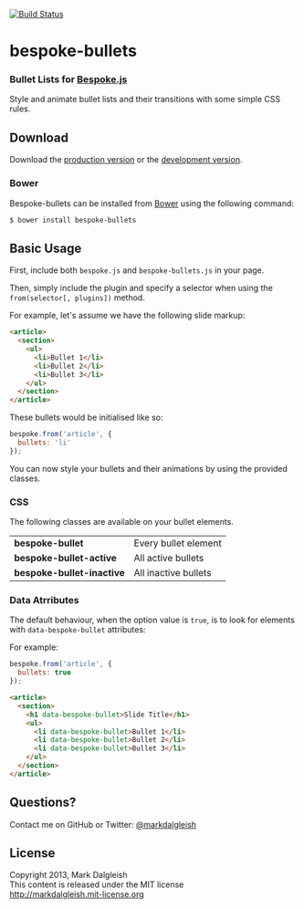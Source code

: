 [![Build Status](https://secure.travis-ci.org/markdalgleish/bespoke-bullets.png)](http://travis-ci.org/markdalgleish/bespoke-bullets)

# bespoke-bullets

### Bullet Lists for [Bespoke.js](https://github.com/markdalgleish/bespoke.js)

Style and animate bullet lists and their transitions with some simple CSS rules.

## Download

Download the [production version][min] or the [development version][max].

[min]: https://raw.github.com/markdalgleish/bespoke-bullets/master/dist/bespoke-bullets.min.js
[max]: https://raw.github.com/markdalgleish/bespoke-bullets/master/dist/bespoke-bullets.js

### Bower

Bespoke-bullets can be installed from [Bower](http://twitter.github.com/bower/) using the following command:

```bash
$ bower install bespoke-bullets
```

## Basic Usage

First, include both `bespoke.js` and `bespoke-bullets.js` in your page.

Then, simply include the plugin and specify a selector when using the `from(selector[, plugins])` method.

For example, let's assume we have the following slide markup:

```html
<article>
  <section>
    <ul>
      <li>Bullet 1</li>
      <li>Bullet 2</li>
      <li>Bullet 3</li>
    </ul>
  </section>
</article>
```

These bullets would be initialised like so:

```js
bespoke.from('article', {
  bullets: 'li'
});
```

You can now style your bullets and their animations by using the provided classes.

### CSS

The following classes are available on your bullet elements.

<table>
   <tr>
    <td><b>bespoke-bullet</b></td>
    <td>Every bullet element</td>
   </tr>
   <tr>
    <td><b>bespoke-bullet-active</b></td>
    <td>All active bullets</td>
   </tr>
   <tr>
    <td><b>bespoke-bullet-inactive</b></td>
    <td>All inactive bullets</td>
   </tr>
</table>

### Data Atrributes

The default behaviour, when the option value is `true`, is to look for elements with `data-bespoke-bullet` attributes:

For example:

```js
bespoke.from('article', {
  bullets: true
});
```

```html
<article>
  <section>
    <h1 data-bespoke-bullet>Slide Title</h1>
    <ul>
      <li data-bespoke-bullet>Bullet 1</li>
      <li data-bespoke-bullet>Bullet 2</li>
      <li data-bespoke-bullet>Bullet 3</li>
    </ul>
  </section>
</article>
```

## Questions?

Contact me on GitHub or Twitter: [@markdalgleish](http://twitter.com/markdalgleish)

## License

Copyright 2013, Mark Dalgleish  
This content is released under the MIT license  
http://markdalgleish.mit-license.org